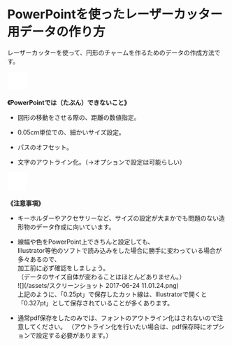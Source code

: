# PowerPointを使ったレーザーカッター用データの作り方

レーザーカッターを使って、円形のチャームを作るためのデータの作成方法です。

![](/assets/null.png)

**《PowerPointでは（たぶん）できないこと》**

* 図形の移動をさせる際の、距離の数値指定。

* 0.05cm単位での、細かいサイズ設定。

* パスのオフセット。

* 文字のアウトライン化。（→オプションで設定は可能らしい）

![](/assets/null.png)

**《注意事項》**

* キーホルダーやアクセサリーなど、サイズの設定が大まかでも問題のない造形物のデータ作成に向いています。

* 線幅や色をPowerPoint上できちんと設定しても、  
  Illustrator等他のソフトで読み込みをした場合に勝手に変わっている場合が多々あるので、  
  加工前に必ず確認をしましょう。  
  （データのサイズ自体が変わることはほとんどありません。）  
  ![](/assets/スクリーンショット 2017-06-24 11.01.24.png)  
  上記のように、「0.25pt」で保存したカット線は、Illustratorで開くと「0.327pt」として保存されていることが多くあります。

* 通常pdf保存をしたのみでは、フォントのアウトライン化はされないので注意してください。 （アウトライン化を行いたい場合は、pdf保存時にオプションで設定する必要があります。）



